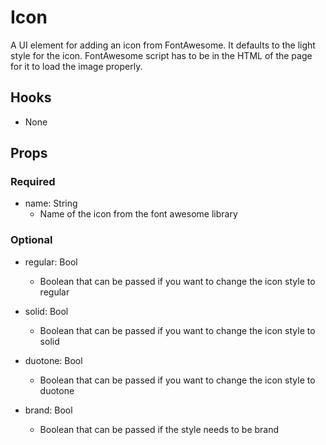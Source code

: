 # Icon

A UI element for adding an icon from FontAwesome. It defaults to the light style for the icon. FontAwesome script has to be in the HTML of the page for it to load the image properly.

## Hooks

-   None

## Props

### Required

-   name: String
    - Name of the icon from the font awesome library

### Optional

-   regular: Bool
    - Boolean that can be passed if you want to change the icon style to regular

-   solid: Bool
    - Boolean that can be passed if you want to change the icon style to solid

-   duotone: Bool
    - Boolean that can be passed if you want to change the icon style to duotone

-   brand: Bool
    - Boolean that can be passed if the style needs to be brand
